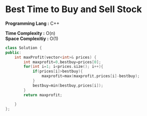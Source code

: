 #  Best Time to Buy and Sell Stock  

**Programming Lang :** C++

**Time Complexity :** O(n)  
**Space Complexitiy :** O(1)

```cpp
class Solution {
public:
    int maxProfit(vector<int>& prices) {
        int maxprofit=0,bestbuy=prices[0];
        for(int i=1; i<prices.size(); i++){
            if(prices[i]>bestbuy){
                maxprofit=max(maxprofit,prices[i]-bestbuy);
            }
            bestbuy=min(bestbuy,prices[i]);
        }
        return maxprofit;
        
    }
};
```
